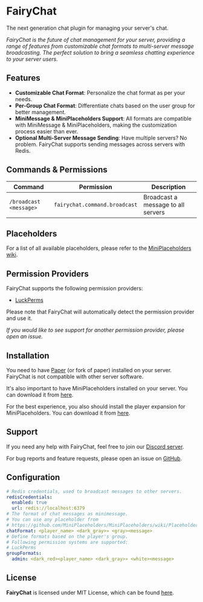 # FairyChat

The next generation chat plugin for managing your server's chat.

*FairyChat is the future of chat management for your server, providing a range of features from customizable chat formats to multi-server message broadcasting. The perfect solution to bring a seamless chatting experience to your server users.*

## Features

- **Customizable Chat Format**: Personalize the chat format as per your needs.
- **Per-Group Chat Format**: Differentiate chats based on the user group for better management.
- **MiniMessage & MiniPlaceholders Support**: All formats are compatible with MiniMessage & MiniPlaceholders, making the customization process easier than ever.
- **Optional Multi-Server Message Sending**: Have multiple servers? No problem. FairyChat supports sending messages across servers with Redis.

## Commands & Permissions

| Command | Permission | Description |
| ------- | ---------- | ----------- |
| `/broadcast <message>` | `fairychat.command.broadcast` | Broadcast a message to all servers |

## Placeholders

For a list of all available placeholders, please refer to the [MiniPlaceholders wiki](https://github.com/MiniPlaceholders/MiniPlaceholders/wiki).

## Permission Providers

FairyChat supports the following permission providers:

- [LuckPerms](https://luckperms.net/)

Please note that FairyChat will automatically detect the permission provider and use it.

*If you would like to see support for another permission provider, please open an issue.*

## Installation

You need to have [Paper](https://papermc.io/) (or fork of paper) installed on your server. FairyChat is not compatible with other server software.

It's also important to have MiniPlaceholders installed on your server. You can download it from [here](https://modrinth.com/plugin/miniplaceholders).

For the best experience, you also should install the player expansion for MiniPlaceholders. You can download it from [here](https://github.com/MiniPlaceholders/Player-Expansion).

## Support

If you need any help with FairyChat, feel free to join our [Discord server](https://discord.gg/bM8NtsJVeb).

For bug reports and feature requests, please open an issue on [GitHub](https://github.com/rexlManu/FairyChat/issues).

## Configuration

```yaml
# Redis credentials, used to broadcast messages to other servers.
redisCredentials:
  enabled: true
  url: redis://localhost:6379
# The format of chat messages as minimessage.
# You can use any placeholder from
# https://github.com/MiniPlaceholders/MiniPlaceholders/wiki/Placeholders
chatFormat: <player_name> <dark_gray>» <gray><message>
# Define formats based on the player's group.
# Following permission systems are supported:
# LuckPerms
groupFormats:
  admin: <dark_red><player_name> <dark_gray>» <white><message>
```

## License

**FairyChat** is licensed under MIT License, which can be found [here](LICENSE).